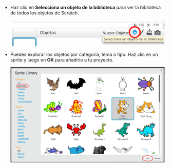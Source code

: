 + Haz clic en **Selecciona un objeto de la biblioteca** para ver la biblioteca de todos los objetos de Scratch.
    
    ![captura de pantalla](images/sprite-library.png)

+ Puedes explorar los objetos por categoría, tema o tipo. Haz clic en un sprite y luego en **OK** para añadirlo a tu proyecto.
    
    ![captura de pantalla](images/sprite-choose.png)